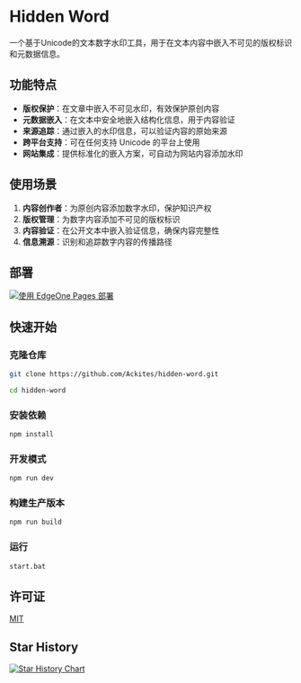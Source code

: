 # Hidden Word

一个基于Unicode的文本数字水印工具，用于在文本内容中嵌入不可见的版权标识和元数据信息。

## 功能特点

- **版权保护**：在文章中嵌入不可见水印，有效保护原创内容
- **元数据嵌入**：在文本中安全地嵌入结构化信息，用于内容验证
- **来源追踪**：通过嵌入的水印信息，可以验证内容的原始来源
- **跨平台支持**：可在任何支持 Unicode 的平台上使用
- **网站集成**：提供标准化的嵌入方案，可自动为网站内容添加水印

## 使用场景

1. **内容创作者**：为原创内容添加数字水印，保护知识产权
2. **版权管理**：为数字内容添加不可见的版权标识
3. **内容验证**：在公开文本中嵌入验证信息，确保内容完整性
4. **信息溯源**：识别和追踪数字内容的传播路径

## 部署

[![使用 EdgeOne Pages 部署](https://cdnstatic.tencentcs.com/edgeone/pages/deploy.svg)](https://edgeone.ai/pages/new?repository-url=https://github.com/Ackites/hidden-word&build-command=npm%20run%20build&output-directory=dist)

## 快速开始

### 克隆仓库

```bash
git clone https://github.com/Ackites/hidden-word.git

cd hidden-word
```

### 安装依赖

```bash
npm install
```

### 开发模式

```bash
npm run dev
```

### 构建生产版本

```bash
npm run build
```

### 运行

```bash
start.bat
```
## 许可证

[MIT](LICENSE)

## Star History

[![Star History Chart](https://api.star-history.com/svg?repos=Ackites/hidden-word&type=Date)](https://www.star-history.com/#Ackites/hidden-word&Date)